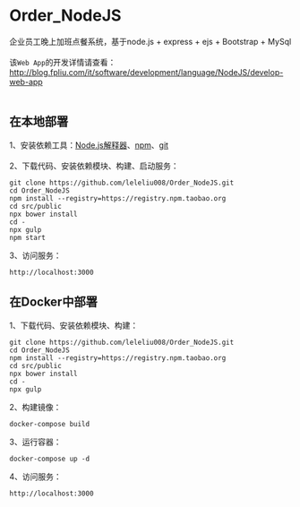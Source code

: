 # Order_NodeJS
企业员工晚上加班点餐系统，基于node.js + express + ejs + Bootstrap + MySql
</br></br>
该`Web App`的开发详情请查看：http://blog.fpliu.com/it/software/development/language/NodeJS/develop-web-app
</br></br>

## 在本地部署
1、安装依赖工具：<a href="http://blog.fpliu.com/it/software/node-interpreter">Node.js解释器</a>、<a href="http://blog.fpliu.com/it/software/npm">npm</a>、<a href="http://blog.fpliu.com/it/software/git">git</a><br><br>
2、下载代码、安装依赖模块、构建、启动服务：
```
git clone https://github.com/leleliu008/Order_NodeJS.git
cd Order_NodeJS
npm install --registry=https://registry.npm.taobao.org
cd src/public
npx bower install
cd -
npx gulp
npm start
```
3、访问服务：
```
http://localhost:3000
```
## 在Docker中部署
1、下载代码、安装依赖模块、构建：
```
git clone https://github.com/leleliu008/Order_NodeJS.git
cd Order_NodeJS
npm install --registry=https://registry.npm.taobao.org
cd src/public
npx bower install
cd -
npx gulp
```
2、构建镜像：
```
docker-compose build
```
3、运行容器：
```
docker-compose up -d
```
4、访问服务：
```
http://localhost:3000
```
